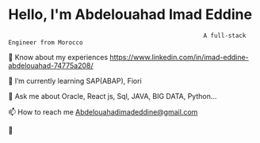 # Hello, I'm Abdelouahad Imad Eddine

                                                           A full-stack Engineer from Morocco


🔭 Know about my experiences https://www.linkedin.com/in/imad-eddine-abdelouahad-74775a208/

🌱 I’m currently learning SAP(ABAP), Fiori

💬 Ask me about Oracle, React js, Sql, JAVA, BIG DATA, Python...

📫 How to reach me Abdelouahadimadeddine@gmail.com

📄 
